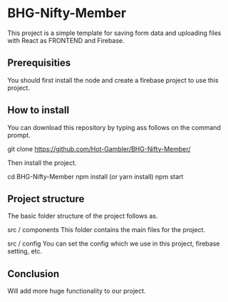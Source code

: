 # BHG-Nifty-Member

This project is a simple template for saving form data and uploading files with React as FRONTEND and Firebase.

## Prerequisities
You should first install the node and create a firebase project to use this project.

## How to install
You can download this repository by typing ass follows on the command prompt.

git clone https://github.com/Hot-Gambler/BHG-Nifty-Member/ 

Then install the project.

cd BHG-Nifty-Member 
npm install (or yarn install)
npm start

## Project structure
The basic folder structure of the project follows as.

src / components
This folder contains the main files for the project.

src / config
You can set the config which we use in this project, firebase setting, etc.

## Conclusion
Will add more huge functionality to our project.
